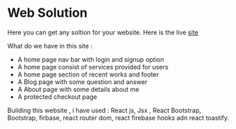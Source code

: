 # Web Solution
Here you can get any soltion for your website. Here is the live [site](https://web-services-a6dd2.web.app/)

What do we have in this site :
* A home page  nav bar with login and signup option
* A home page consist of services provided for users
* A home page section of recent works and footer
* A Blog page with some question and answer
* A About page with some details about me
* A protected checkout page

Building this website , i have used : React js, Jsx , React Bootstrap, Bootstrap, firbase, react router dom, react firebase hooks adn react toastify.
